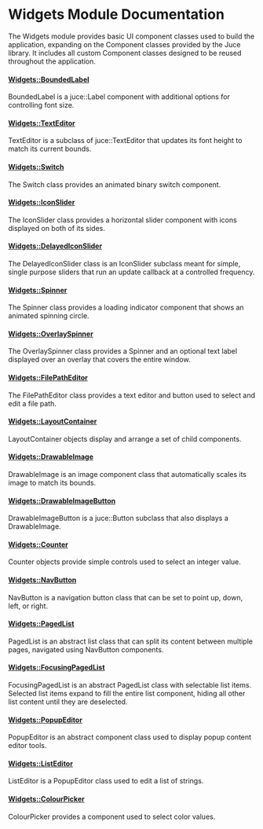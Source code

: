 # Widgets Module Documentation
The Widgets module provides basic UI component classes used to build the application, expanding on the Component classes provided by the Juce library. It includes all custom Component classes designed to be reused throughout the application.

#### [Widgets\::BoundedLabel](../../Source/Foundation/Widgets/Widgets_BoundedLabel.h)
BoundedLabel is a juce\::Label component with additional options for controlling font size.

#### [Widgets\::TextEditor](../../Source/Foundation/Widgets/Widgets_TextEditor.h)
TextEditor is a subclass of juce\::TextEditor that updates its font height to match its current bounds.

#### [Widgets\::Switch](../../Source/Foundation/Widgets/Widgets_Switch.h)
The Switch class provides an animated binary switch component.

#### [Widgets\::IconSlider](../../Source/Foundation/Widgets/Widgets_IconSlider.h)
The IconSlider class provides a horizontal slider component with icons displayed on both of its sides.

#### [Widgets\::DelayedIconSlider](../../Source/Foundation/Widgets/Widgets_DelayedIconSlider.h)
The DelayedIconSlider class is an IconSlider subclass meant for simple, single purpose sliders that run an update callback at a controlled frequency.

#### [Widgets\::Spinner](../../Source/Foundation/Widgets/Widgets_Spinner.h)
The Spinner class provides a loading indicator component that shows an animated spinning circle.

#### [Widgets\::OverlaySpinner](../../Source/Foundation/Widgets/Widgets_OverlaySpinner.h)
The OverlaySpinner class provides a Spinner and an optional text label displayed over an overlay that covers the entire window.

#### [Widgets\::FilePathEditor](../../Source/Foundation/Widgets/Widgets_FilePathEditor.h)
The FilePathEditor class provides a text editor and button used to select and edit a file path.

#### [Widgets\::LayoutContainer](../../Source/Foundation/Widgets/Widgets_LayoutContainer.h)
LayoutContainer objects display and arrange a set of child components.

#### [Widgets\::DrawableImage](../../Source/Foundation/Widgets/Widgets_DrawableImage.h)
DrawableImage is an image component class that automatically scales its image to match its bounds.

#### [Widgets\::DrawableImageButton](../../Source/Foundation/Widgets/Widgets_DrawableImageButton.h)
DrawableImageButton is a juce\::Button subclass that also displays a DrawableImage.

#### [Widgets\::Counter](../../Source/Foundation/Widgets/Widgets_Counter.h)
Counter objects provide simple controls used to select an integer value.

#### [Widgets\::NavButton](../../Source/Foundation/Widgets/Widgets_NavButton.h)
NavButton is a navigation button class that can be set to point up, down, left, or right.

#### [Widgets\::PagedList](../../Source/Foundation/Widgets/Widgets_PagedList.h)
PagedList is an abstract list class that can split its content between multiple pages, navigated using NavButton components.

#### [Widgets\::FocusingPagedList](../../Source/Foundation/Widgets/Widgets_FocusingPagedList.h)
FocusingPagedList is an abstract PagedList class with selectable list items. Selected list items expand to fill the entire list component, hiding all other list content until they are deselected.

#### [Widgets\::PopupEditor](../../Source/Foundation/Widgets/Widgets_PopupEditor.h)
PopupEditor is an abstract component class used to display popup content editor tools.

#### [Widgets\::ListEditor](../../Source/Foundation/Widgets/Widgets_ListEditor.h)
ListEditor is a PopupEditor class used to edit a list of strings.

#### [Widgets\::ColourPicker](../../Source/Foundation/Widgets/Widgets_ColourPicker.h)
ColourPicker provides a component used to select color values.

